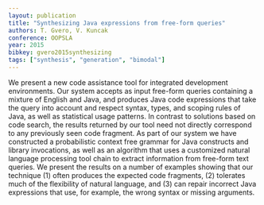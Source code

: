 ```yaml
---
layout: publication
title: "Synthesizing Java expressions from free-form queries"
authors: T. Gvero, V. Kuncak
conference: OOPSLA
year: 2015
bibkey: gvero2015synthesizing
tags: ["synthesis", "generation", "bimodal"]
---
```

We present a new code assistance tool for integrated development environments. Our system accepts as input free-form queries containing a mixture of English and Java, and produces Java code expressions that take the query into account and respect syntax, types, and scoping rules of Java, as well as statistical usage patterns. In contrast to solutions based on code search, the results returned by our tool need not directly correspond to any previously seen code fragment. As part of our system we have constructed a probabilistic context free grammar for Java constructs and library invocations, as well as an algorithm that uses a customized natural language processing tool chain to extract information from free-form text queries. We present the results on a number of examples showing that our technique (1) often produces the expected code fragments, (2) tolerates much of the flexibility of natural language, and (3) can repair incorrect Java expressions that use, for example, the wrong syntax or missing arguments. 
